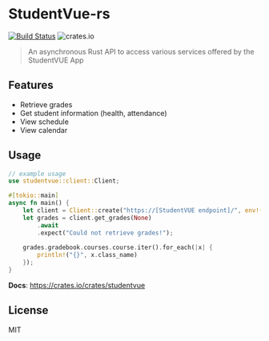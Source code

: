 # StudentVue-rs
[![Build Status](https://travis-ci.com/encls/StudentVue-rs.svg?token=SpHdVJ8r5mp8isWTpdaF&branch=master)](https://travis-ci.com/13laze/StudentVue-rs)
![crates.io](https://img.shields.io/crates/v/studentvue.svg)

> An asynchronous Rust API to access various services offered by the StudentVUE App

## Features
- Retrieve grades
- Get student information (health, attendance)
- View schedule
- View calendar 

## Usage 
```rust
// example usage
use studentvue::client::Client;

#[tokio::main]
async fn main() {
    let client = Client::create("https://[StudentVUE endpoint]/", env!("SID"), env!("SPWD"));
    let grades = client.get_grades(None)
        .await
        .expect("Could not retrieve grades!");
    
    grades.gradebook.courses.course.iter().for_each(|x| {
        println!("{}", x.class_name)
    });
}
```
__Docs__: https://crates.io/crates/studentvue

## License
MIT
